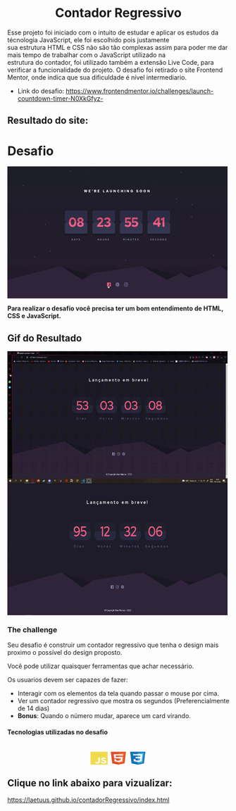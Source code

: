 <h1 align="center">Contador Regressivo</h1>

Esse projeto foi iniciado com o intuito de estudar e aplicar os estudos da técnologia JavaScript, ele foi escolhido pois justamente</br>
sua estrutura HTML e CSS não são tão complexas assim para poder me dar mais tempo de trabalhar com o JavaScript utilizado na  
estrutura do contador, foi utilizado também a extensão Live Code, para verificar a funcionalidade do projeto. O desafio foi 
retirado o site Frontend Mentor, onde indica que sua dificuldade é nível intermediario.


* Link do desafio: https://www.frontendmentor.io/challenges/launch-countdown-timer-N0XkGfyz-


<h2 align="centre">Resultado do site:</h2>

# Desafio
<img align="center" alt="Design do site" height="300" width="500" src="./assets/design/active-states.jpg">

**Para realizar o desafio você precisa ter um bom entendimento de HTML, CSS e JavaScript.**

## Gif do Resultado

<img align="center" alt="Design do site" height="300" width="500" src="./assets/design/resultado.gif">

<img align="center" alt="Design do site" height="300" width="500" src="./assets/design/resultado.png">

<h3 align="centre">The challenge</h3>

Seu desafio é construir um contador regressivo que tenha o design mais proximo o possível do design proposto.

Você pode utilizar quaisquer ferramentas que achar necessário.

Os usuarios devem ser capazes de fazer:

- Interagir com os elementos da tela quando passar o mouse por cima.
- Ver um contador regressivo que mostra os segundos (Preferencialmente de 14 dias)
- **Bonus**: Quando o número mudar, aparece um card virando.

<h4 align="centre">Tecnologias utilizadas no desafio</h4>

<div align="center">
     <div style="display: inline_block margin-left:auto margin-rigth:auto"><br> 
       <img align="center" alt="JavaScript icon" height="30" width="40" src="https://raw.githubusercontent.com/devicons/devicon/master/icons/javascript/javascript-plain.svg">   
       <img align="center" alt="HTML icon" height="30" width="40" src="https://raw.githubusercontent.com/devicons/devicon/master/icons/html5/html5-original.svg">
       <img align="center" alt="CSS icon" height="30" width="40" src="https://raw.githubusercontent.com/devicons/devicon/master/icons/css3/css3-original.svg">
    </div>
</div>

## Clique no link abaixo para vizualizar: 
https://laetuus.github.io/contadorRegressivo/index.html
